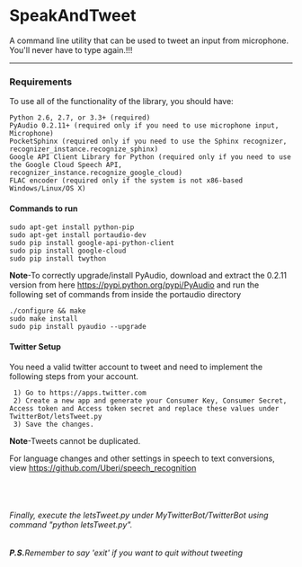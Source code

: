 <h1>SpeakAndTweet</h1>
A command line utility that can be used to tweet an input from microphone. You'll never have to type again.!!!
<hr>

<h3>Requirements</h3>

To use all of the functionality of the library, you should have:
    
    Python 2.6, 2.7, or 3.3+ (required)
    PyAudio 0.2.11+ (required only if you need to use microphone input, Microphone)
    PocketSphinx (required only if you need to use the Sphinx recognizer, recognizer_instance.recognize_sphinx)
    Google API Client Library for Python (required only if you need to use the Google Cloud Speech API, recognizer_instance.recognize_google_cloud)
    FLAC encoder (required only if the system is not x86-based Windows/Linux/OS X)


<h4>Commands to run</h4>

    sudo apt-get install python-pip
    sudo apt-get install portaudio-dev
    sudo pip install google-api-python-client
    sudo pip install google-cloud
    sudo pip install twython

<b>Note</b>-To correctly upgrade/install PyAudio, download and extract the 0.2.11 version from here https://pypi.python.org/pypi/PyAudio
and run the following set of commands from inside the portaudio directory

    ./configure && make
    sudo make install
    sudo pip install pyaudio --upgrade
    
    
<h4>Twitter Setup</h4>
     You need a valid twitter account to tweet and need to implement the following steps from your account.
     
     1) Go to https://apps.twitter.com
     2) Create a new app and generate your Consumer Key, Consumer Secret, Access token and Access token secret and replace these values under TwitterBot/letsTweet.py
     3) Save the changes.

<b>Note</b>-Tweets cannot be duplicated.

For language changes and other settings in speech to text conversions, view https://github.com/Uberi/speech_recognition

<br>
<br>

<h6>Finally, execute the letsTweet.py under MyTwitterBot/TwitterBot using command "python letsTweet.py".</h6>
<b><i>P.S.</b>Remember to say 'exit' if you want to quit without tweeting</i>
     

